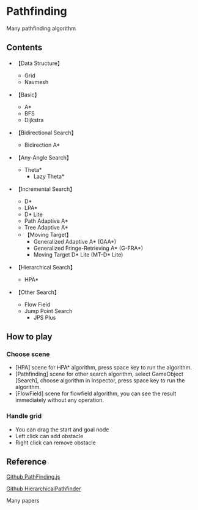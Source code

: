 # Pathfinding
Many pathfinding algorithm



## Contents

* 【Data Structure】
  * Grid
  * Navmesh



* 【Basic】
  * A*
  * BFS
  * Dijkstra
* 【Bidirectional Search】
  * Bidirection A*
* 【Any-Angle Search】
  * Theta*
    * Lazy Theta*
* 【Incremental Search】
  * D*
  * LPA*
  * D* Lite
  * Path Adaptive A*
  * Tree Adaptive A*
  * 【Moving Target】
    * Generalized Adaptive A* (GAA*)
  	* Generalized Fringe-Retrieving A* (G-FRA*)
  	* Moving Target D* Lite (MT-D* Lite)
* 【Hierarchical Search】
  * HPA*
* 【Other Search】
  * Flow Field
  * Jump Point Search
    - JPS Plus



## How to play

### Choose scene

* [HPA] scene for HPA* algorithm, press space key to run the algorithm.
* [Pathfinding] scene for other search algorithm, select GameObject [Search], choose algorithm in Inspector, press space key to run the algorithm.
* [FlowField] scene for flowfield algorithm, you can see the result immediately without any operation.

### Handle grid

- You can drag the start and goal node
- Left click can add obstacle
- Right click can remove obstacle



## Reference

[Github PathFinding.js](https://github.com/qiao/PathFinding.js)

[Github HierarchicalPathfinder](https://github.com/Rydra/HierarchicalPathfinder)

Many papers